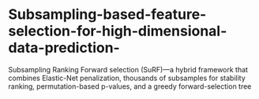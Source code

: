 # Subsampling-based-feature-selection-for-high-dimensional-data-prediction-
Subsampling Ranking Forward selection (SuRF)—a hybrid framework that combines Elastic-Net penalization, thousands of subsamples for stability ranking, permutation-based p-values, and a greedy forward-selection tree
